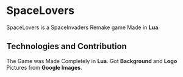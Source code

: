 # SpaceLovers
SpaceLovers is a SpaceInvaders Remake game Made in **Lua**.

## Technologies and Contribution

The Game was Made Completely in **Lua**. Got **Background** and **Logo** Pictures from **Google Images**.
